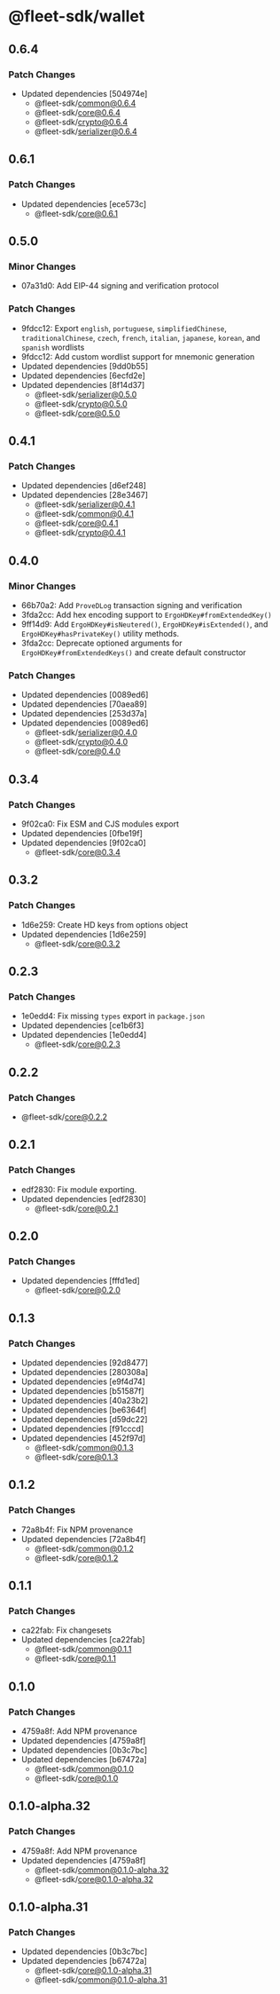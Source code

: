 # @fleet-sdk/wallet

## 0.6.4

### Patch Changes

- Updated dependencies [504974e]
  - @fleet-sdk/common@0.6.4
  - @fleet-sdk/core@0.6.4
  - @fleet-sdk/crypto@0.6.4
  - @fleet-sdk/serializer@0.6.4

## 0.6.1

### Patch Changes

- Updated dependencies [ece573c]
  - @fleet-sdk/core@0.6.1

## 0.5.0

### Minor Changes

- 07a31d0: Add EIP-44 signing and verification protocol

### Patch Changes

- 9fdcc12: Export `english`, `portuguese`, `simplifiedChinese`, `traditionalChinese`, `czech`, `french`, `italian`, `japanese`, `korean`, and `spanish` wordlists
- 9fdcc12: Add custom wordlist support for mnemonic generation
- Updated dependencies [9dd0b55]
- Updated dependencies [6ecfd2e]
- Updated dependencies [8f14d37]
  - @fleet-sdk/serializer@0.5.0
  - @fleet-sdk/crypto@0.5.0
  - @fleet-sdk/core@0.5.0

## 0.4.1

### Patch Changes

- Updated dependencies [d6ef248]
- Updated dependencies [28e3467]
  - @fleet-sdk/serializer@0.4.1
  - @fleet-sdk/common@0.4.1
  - @fleet-sdk/core@0.4.1
  - @fleet-sdk/crypto@0.4.1

## 0.4.0

### Minor Changes

- 66b70a2: Add `ProveDLog` transaction signing and verification
- 3fda2cc: Add hex encoding support to `ErgoHDKey#fromExtendedKey()`
- 9ff14d9: Add `ErgoHDKey#isNeutered()`, `ErgoHDKey#isExtended()`, and `ErgoHDKey#hasPrivateKey()` utility methods.
- 3fda2cc: Deprecate optioned arguments for `ErgoHDKey#fromExtendedKeys()` and create default constructor

### Patch Changes

- Updated dependencies [0089ed6]
- Updated dependencies [70aea89]
- Updated dependencies [253d37a]
- Updated dependencies [0089ed6]
  - @fleet-sdk/serializer@0.4.0
  - @fleet-sdk/crypto@0.4.0
  - @fleet-sdk/core@0.4.0

## 0.3.4

### Patch Changes

- 9f02ca0: Fix ESM and CJS modules export
- Updated dependencies [0fbe19f]
- Updated dependencies [9f02ca0]
  - @fleet-sdk/core@0.3.4

## 0.3.2

### Patch Changes

- 1d6e259: Create HD keys from options object
- Updated dependencies [1d6e259]
  - @fleet-sdk/core@0.3.2

## 0.2.3

### Patch Changes

- 1e0edd4: Fix missing `types` export in `package.json`
- Updated dependencies [ce1b6f3]
- Updated dependencies [1e0edd4]
  - @fleet-sdk/core@0.2.3

## 0.2.2

### Patch Changes

- @fleet-sdk/core@0.2.2

## 0.2.1

### Patch Changes

- edf2830: Fix module exporting.
- Updated dependencies [edf2830]
  - @fleet-sdk/core@0.2.1

## 0.2.0

### Patch Changes

- Updated dependencies [fffd1ed]
  - @fleet-sdk/core@0.2.0

## 0.1.3

### Patch Changes

- Updated dependencies [92d8477]
- Updated dependencies [280308a]
- Updated dependencies [e9f4d74]
- Updated dependencies [b51587f]
- Updated dependencies [40a23b2]
- Updated dependencies [be6364f]
- Updated dependencies [d59dc22]
- Updated dependencies [f91cccd]
- Updated dependencies [452f97d]
  - @fleet-sdk/common@0.1.3
  - @fleet-sdk/core@0.1.3

## 0.1.2

### Patch Changes

- 72a8b4f: Fix NPM provenance
- Updated dependencies [72a8b4f]
  - @fleet-sdk/common@0.1.2
  - @fleet-sdk/core@0.1.2

## 0.1.1

### Patch Changes

- ca22fab: Fix changesets
- Updated dependencies [ca22fab]
  - @fleet-sdk/common@0.1.1
  - @fleet-sdk/core@0.1.1

## 0.1.0

### Patch Changes

- 4759a8f: Add NPM provenance
- Updated dependencies [4759a8f]
- Updated dependencies [0b3c7bc]
- Updated dependencies [b67472a]
  - @fleet-sdk/common@0.1.0
  - @fleet-sdk/core@0.1.0

## 0.1.0-alpha.32

### Patch Changes

- 4759a8f: Add NPM provenance
- Updated dependencies [4759a8f]
  - @fleet-sdk/common@0.1.0-alpha.32
  - @fleet-sdk/core@0.1.0-alpha.32

## 0.1.0-alpha.31

### Patch Changes

- Updated dependencies [0b3c7bc]
- Updated dependencies [b67472a]
  - @fleet-sdk/core@0.1.0-alpha.31
  - @fleet-sdk/common@0.1.0-alpha.31
